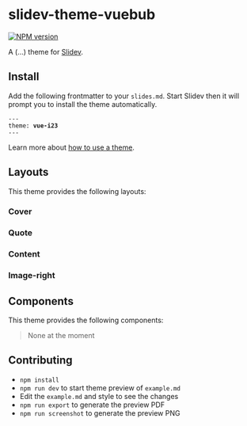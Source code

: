 # slidev-theme-vuebub

[![NPM version](https://img.shields.io/npm/v/slidev-theme-vuebub?color=3AB9D4&label=)](https://www.npmjs.com/package/slidev-theme-vuebub)

A (...) theme for [Slidev](https://github.com/slidevjs/slidev).

<!--
  Learn more about how to write a theme:
  https://sli.dev/themes/write-a-theme.html
--->

<!--
  run `npm run dev` to check out the slides for more details of how to start writing a theme
-->

<!--
  Put some screenshots here to demonstrate your theme

  Live demo: [...]
-->

## Install

Add the following frontmatter to your `slides.md`. Start Slidev then it will prompt you to install the theme automatically.

<pre><code>---
theme: <b>vue-i23</b>
---</code></pre>

Learn more about [how to use a theme](https://sli.dev/themes/use).

## Layouts

This theme provides the following layouts:

### Cover

### Quote

### Content 

### Image-right


## Components

This theme provides the following components:

> None at the moment

## Contributing

- `npm install`
- `npm run dev` to start theme preview of `example.md`
- Edit the `example.md` and style to see the changes
- `npm run export` to generate the preview PDF
- `npm run screenshot` to generate the preview PNG

